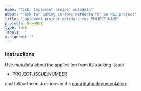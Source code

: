 ```yaml
---
name: "Task: Implement project metadata"
about: "Task for adding in-code metadata for an NGI project"
title: "Implement project metadata for PROJECT_NAME"
projects: Nix@NGI
type: task
labels: ''
assignees: ''
---
```


### Instructions

<!-- Replace `PROJECT_ISSUE_NUMBER` with the issue number that contains the project's triaged information.
If one doesn't exist, create it by following the instructions in the [contributor documentation](https://github.com/ngi-nix/ngipkgs/blob/main/CONTRIBUTING.md#triaging-an-ngi-project). -->

Use metadata about the application from its tracking issue:

- PROJECT_ISSUE_NUMBER

and follow the instructions in the [contributor documentation](https://github.com/ngi-nix/ngipkgs/blob/main/CONTRIBUTING.md#exposing-an-ngi-project).
